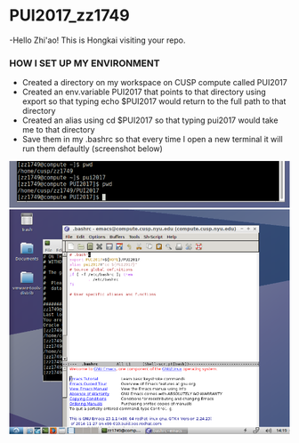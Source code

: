 # PUI2017_zz1749
 -Hello Zhi'ao! This is Hongkai visiting your repo.

### HOW I SET UP MY ENVIRONMENT
- Created a directory on my workspace on CUSP compute called PUI2017
- Created an env.variable PUI2017 that points to that directory using export so that typing echo $PUI2017 would return to the full path to that directory
- Created an alias using cd $PUI2017 so that typing pui2017 would take me to that directory 
- Save them in my .bashrc so that every time I open a new terminal it will run them defaultly (screenshot below)

![Alt text](screenShots/setup_env.png)
![Alt text](screenShots/zhiaozhou_bash.png)